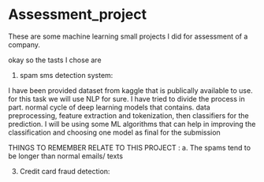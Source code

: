 # Assessment_project
These are some machine learning small projects I did for assessment of a company. 


okay so the tasts I chose are 
1. spam sms detection system:
   
  I have been provided dataset from kaggle that is publically available to use.
  for this task we will use NLP for sure. I have tried to divide the process in part.
  normal cycle of deep learning models that contains. data preprocessing, feature extraction and tokenization, then classifiers for the prediction.
  I will be using some ML algorithms that can help in improving the classification and choosing one model as final for the submission 


  THINGS TO REMEMBER RELATE TO THIS PROJECT : 
  a. The spams tend to be longer than normal emails/ texts
  


   
3. Credit card fraud detection:
   
